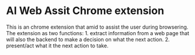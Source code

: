 # AI Web Assit Chrome extension 
This is an chrome extension that amid to assist the user during browsering.
The extension as two functions:
    1. extract information from a web page that will also the backend to make a decision on what the next action. 
    2. present/act what it the next action to take.